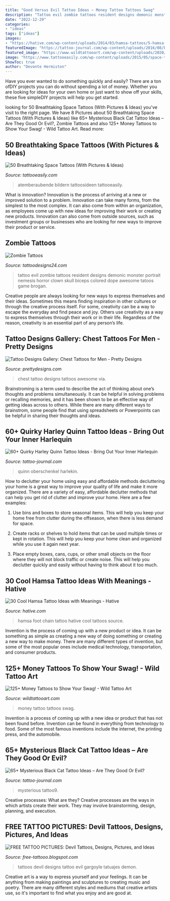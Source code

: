 ```yaml
---
title: "Good Versus Evil Tattoo Ideas ~ Money Tattoo Tattoos Swag"
description: "Tattoo evil zombie tattoos resident designs demonic monster portrait nemesis horror clown skull biceps colored dope awesome tatoos game brogan"
date: "2022-12-29"
categories:
- "ideas"
tags: ["ideas"]
images:
- "https://hative.com/wp-content/uploads/2014/03/hamsa-tattoos/5-hamsa-and-chain-on-foot.jpg"
featuredImage: "https://tattoo-journal.com/wp-content/uploads/2016/08/black-cat-tattoo9-650x650.jpg"
featured_image: "https://www.wildtattooart.com/wp-content/uploads/2020/04/money-tattoos-16042069.jpg"
image: "https://www.tattooeasily.com/wp-content/uploads/2015/05/space-tattoo-13.jpg"
ShowToc: true
author: "Devonte Hermiston"
---
```



Have you ever wanted to do something quickly and easily? There are a ton ofDIY projects you can do without spending a lot of money. Whether you are looking for ideas for your own home or just want to show off your skills, these five simpleDIY projects will help you get started.

	

		
looking for 50 Breathtaking Space Tattoos (With Pictures &amp; Ideas) you've visit to the right page. We have 8 Pictures about 50 Breathtaking Space Tattoos (With Pictures &amp; Ideas) like 65+ Mysterious Black Cat Tattoo Ideas – Are They Good Or Evil?, Zombie Tattoos and also 125+ Money Tattoos to Show Your Swag! - Wild Tattoo Art. Read more:
		
    
## 50 Breathtaking Space Tattoos (With Pictures &amp; Ideas)

<img loading=lazy src="https://www.tattooeasily.com/wp-content/uploads/2015/05/space-tattoo-13.jpg" onerror="this.onerror=null;this.src='https://tse3.mm.bing.net/th?id=OIP.6AZYTszGEJxDV6VDPLybKgHaKJ&amp;pid=15.1';" alt="50 Breathtaking Space Tattoos (With Pictures &amp; Ideas)">

_Source: tattooeasily.com_

>atemberaubende bildern tattoosideen tattooeasily. 

	

What is innovation?
Innovation is the process of arriving at a new or improved solution to a problem. Innovation can take many forms, from the simplest to the most complex. It can also come from within an organization, as employees come up with new ideas for improving their work or creating new products. Innovation can also come from outside sources, such as investment groups or businesses who are looking for new ways to improve their product or service.

    
## Zombie Tattoos

<img loading=lazy src="http://www.tattoodesigns24.com/wp-content/uploads/2015/01/Evil-Zombie-Portrait-Tattoo.jpg" onerror="this.onerror=null;this.src='https://tse3.mm.bing.net/th?id=OIP.0e_z9t9UBDmh1MSVwz0V0AHaMD&amp;pid=15.1';" alt="Zombie Tattoos">

_Source: tattoodesigns24.com_

>tattoo evil zombie tattoos resident designs demonic monster portrait nemesis horror clown skull biceps colored dope awesome tatoos game brogan. 

	

Creative people are always looking for new ways to express themselves and their ideas. Sometimes this means finding inspiration in other cultures or through the creative process itself. For some, creativity can be a way to escape the everyday and find peace and joy. Others use creativity as a way to express themselves through their work or in their life. Regardless of the reason, creativity is an essential part of any person’s life.

    
## Tattoo Designs Gallery: Chest Tattoos For Men - Pretty Designs

<img loading=lazy src="http://www.prettydesigns.com/wp-content/uploads/2014/10/Awesome-Chest-Tattoo.jpg" onerror="this.onerror=null;this.src='https://tse3.mm.bing.net/th?id=OIP.grz58RKtNSzGLaGFwqMnvAHaHa&amp;pid=15.1';" alt="Tattoo Designs Gallery: Chest Tattoos for Men - Pretty Designs">

_Source: prettydesigns.com_

>chest tattoo designs tattoos awesome via. 

	

Brainstroming is a term used to describe the act of thinking about one’s thoughts and problems simultaneously. It can be helpful in solving problems or recalling memories, and it has been shown to be an effective way of getting ideas across to others. While there are many different ways to brainstrom, some people find that using spreadsheets or Powerpoints can be helpful in sharing their thoughts and ideas.

    
## 60+ Quirky Harley Quinn Tattoo Ideas - Bring Out Your Inner Harlequin

<img loading=lazy src="https://tattoo-journal.com/wp-content/uploads/2016/09/harley-quinn-tattoo35.jpg" onerror="this.onerror=null;this.src='https://tse1.mm.bing.net/th?id=OIP.ZArhsOXG0jsnOlebMoY0iwHaH9&amp;pid=15.1';" alt="60+ Quirky Harley Quinn Tattoo Ideas - Bring Out Your Inner Harlequin">

_Source: tattoo-journal.com_

>quinn oberschenkel harlekin. 

	

How to declutter your home using easy and affordable methods
decluttering your home is a great way to improve your quality of life and make it more organized. There are a variety of easy, affordable declutter methods that can help you get rid of clutter and improve your home. Here are a few examples:
1. Use bins and boxes to store seasonal items. This will help you keep your home free from clutter during the offseason, when there is less demand for space.

2. Create racks or shelves to hold items that can be used multiple times or kept in rotation. This will help you keep your home clean and organized while you use it again next year.

3. Place empty boxes, cans, cups, or other small objects on the floor where they will not block traffic or create noise. This will help you declutter quickly and easily without having to think about it too much.


    
## 30 Cool Hamsa Tattoo Ideas With Meanings - Hative

<img loading=lazy src="https://hative.com/wp-content/uploads/2014/03/hamsa-tattoos/5-hamsa-and-chain-on-foot.jpg" onerror="this.onerror=null;this.src='https://tse1.mm.bing.net/th?id=OIP.eHcLTKv6K6SUvICKaPyMyQHaF1&amp;pid=15.1';" alt="30 Cool Hamsa Tattoo Ideas with Meanings - Hative">

_Source: hative.com_

>hamsa foot chain tattoo hative cool tattoos source. 

	

Invention is the process of coming up with a new product or idea. It can be something as simple as creating a new way of doing something or creating a new way to make money. There are many different types of invention, but some of the most popular ones include medical technology, transportation, and consumer products.

    
## 125+ Money Tattoos To Show Your Swag! - Wild Tattoo Art

<img loading=lazy src="https://www.wildtattooart.com/wp-content/uploads/2020/04/money-tattoos-16042069.jpg" onerror="this.onerror=null;this.src='https://tse4.mm.bing.net/th?id=OIP.dmnihkYVGrmfM2jf1d6n0wHaHa&amp;pid=15.1';" alt="125+ Money Tattoos to Show Your Swag! - Wild Tattoo Art">

_Source: wildtattooart.com_

>money tattoo tattoos swag. 

	

Invention is a process of coming up with a new idea or product that has not been found before. Invention can be found in everything from technology to food. Some of the most famous inventions include the internet, the printing press, and the automobile.

    
## 65+ Mysterious Black Cat Tattoo Ideas – Are They Good Or Evil?

<img loading=lazy src="https://tattoo-journal.com/wp-content/uploads/2016/08/black-cat-tattoo9-650x650.jpg" onerror="this.onerror=null;this.src='https://tse4.mm.bing.net/th?id=OIP.-W9itcCUwLynh-HpPS4JgwHaHa&amp;pid=15.1';" alt="65+ Mysterious Black Cat Tattoo Ideas – Are They Good Or Evil?">

_Source: tattoo-journal.com_

>mysterious tattoo9. 

	

Creative processes: What are they?
Creative processes are the ways in which artists create their work. They may involve brainstorming, design, planning, and execution.

    
## FREE TATTOO PICTURES: Devil Tattoos, Designs, Pictures, And Ideas

<img loading=lazy src="http://2.bp.blogspot.com/-QBgm-Iw85ts/Tk5Bo_G8xxI/AAAAAAAAAK8/Ut5kVC8hIKk/s1600/Devil+Tattoos-Devil-Tattoos-1.jpg" onerror="this.onerror=null;this.src='https://tse1.mm.bing.net/th?id=OIP.IA5N8kq-CLs-Zw87uQCxgQHaJ4&amp;pid=15.1';" alt="FREE TATTOO PICTURES: Devil Tattoos, Designs, Pictures, and Ideas">

_Source: free-tattooo.blogspot.com_

>tattoos devil designs tattoo evil gargoyle tatuajes demon. 

	

Creative art is a way to express yourself and your feelings. It can be anything from making paintings and sculptures to creating music and poetry. There are many different styles and mediums that creative artists use, so it's important to find what you enjoy and are good at.

